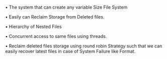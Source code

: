 
• The system that can create any variable Size File System

• Easily can Reclaim Storage from Deleted files.

• Hierarchy of Nested Files

• Concurrent access to same files using threads.

• Reclaim deleted files storage using round robin Strategy such that we can easily
recover latest files in case of System Failure like Format.
